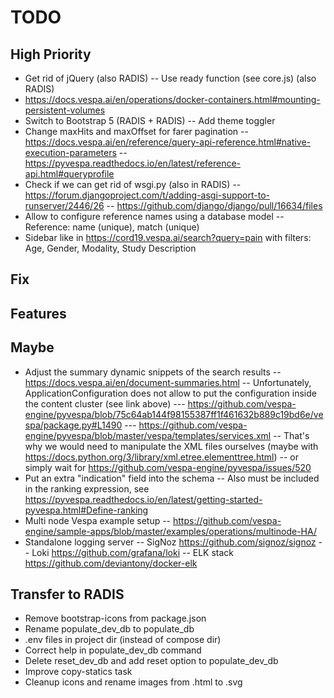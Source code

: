 # TODO

## High Priority

- Get rid of jQuery (also RADIS)
  -- Use ready function (see core.js) (also RADIS)
- <https://docs.vespa.ai/en/operations/docker-containers.html#mounting-persistent-volumes>
- Switch to Bootstrap 5 (RADIS + RADIS)
  -- Add theme toggler
- Change maxHits and maxOffset for farer pagination
  -- <https://docs.vespa.ai/en/reference/query-api-reference.html#native-execution-parameters>
  -- <https://pyvespa.readthedocs.io/en/latest/reference-api.html#queryprofile>
- Check if we can get rid of wsgi.py (also in RADIS)
  -- <https://forum.djangoproject.com/t/adding-asgi-support-to-runserver/2446/26>
  -- <https://github.com/django/django/pull/16634/files>
- Allow to configure reference names using a database model
  -- Reference: name (unique), match (unique)
- Sidebar like in <https://cord19.vespa.ai/search?query=pain> with filters: Age, Gender, Modality, Study Description

## Fix

## Features

## Maybe

- Adjust the summary dynamic snippets of the search results
  -- <https://docs.vespa.ai/en/document-summaries.html>
  -- Unfortunately, ApplicationConfiguration does not allow to put the configuration inside the content cluster (see link above)
  --- <https://github.com/vespa-engine/pyvespa/blob/75c64ab144f98155387ff1f461632b889c19bd6e/vespa/package.py#L1490>
  --- <https://github.com/vespa-engine/pyvespa/blob/master/vespa/templates/services.xml>
  -- That's why we would need to manipulate the XML files ourselves (maybe with <https://docs.python.org/3/library/xml.etree.elementtree.html>)
  -- or simply wait for <https://github.com/vespa-engine/pyvespa/issues/520>
- Put an extra "indication" field into the schema
  -- Also must be included in the ranking expression, see <https://pyvespa.readthedocs.io/en/latest/getting-started-pyvespa.html#Define-ranking>
- Multi node Vespa example setup
  -- <https://github.com/vespa-engine/sample-apps/blob/master/examples/operations/multinode-HA/>
- Standalone logging server
  -- SigNoz <https://github.com/signoz/signoz>
  -- Loki <https://github.com/grafana/loki>
  -- ELK stack <https://github.com/deviantony/docker-elk>

## Transfer to RADIS

- Remove bootstrap-icons from package.json
- Rename populate_dev_db to populate_db
- .env files in project dir (instead of compose dir)
- Correct help in populate_dev_db command
- Delete reset_dev_db and add reset option to populate_dev_db
- Improve copy-statics task
- Cleanup icons and rename images from .html to .svg

